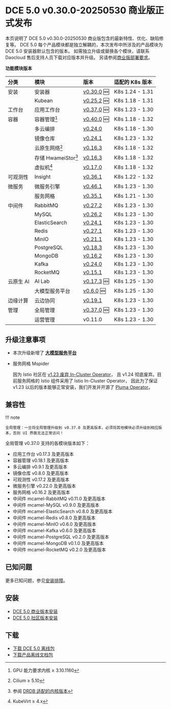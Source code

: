# DCE 5.0 v0.30.0-20250530 商业版正式发布

本页说明了 DCE 5.0 v0.30.0-20250530 商业版包含的最新特性、优化、缺陷修复等。
DCE 5.0 每个产品模块都是独立解耦的，本次发布中所涉及的产品模块为 DCE 5.0 安装器默认包含的版本。
如需独立升级或替换各个模块，请联系 Daocloud 售后支持人员下载对应版本并升级。
另请参阅[商业版部署要求](../../install/commercial/deploy-requirements.md)。

**功能模块版本**

| 分类 | 模块 | 版本 | 适配的 K8s 版本 |
| :--- | :---- | :--- | :--------- |
| 安装 | 安装器 | [v0.30.0](../../install/release-notes.md#v0300) :new: | K8s 1.24 - 1.31 |
| | Kubean | [v0.25.2](https://github.com/kubean-io/kubean/releases) :new: | K8s 1.18 - 1.31 |
| 工作台 | 应用工作台 | [v0.37.0](../../amamba/intro/release-notes.md#v0370) :new: | K8s 1.23 - 1.30 |
| 容器 | 容器管理[^1] | [v0.40.0](../../kpanda/intro/release-notes.md#v0400) :new: | K8s 1.18 - 1.32 |
| | 多云编排 | [v0.24.0](../../kairship/intro/release-notes.md#v0240) | K8s 1.18 - 1.30 |
| | 镜像仓库 | [v0.24.1](../../kangaroo/intro/release-notes.md#v0240) | K8s 1.23 - 1.32 |
| | 云原生网络[^2] | [v0.16.3](../../network/intro/release-notes.md#v0163) | K8s 1.18 - 1.32 |
| | 存储 HwameiStor[^3] | [v0.16.3](https://github.com/hwameistor/hwameistor/releases/tag/v0.16.3) | K8s 1.18 - 1.32 |
| | 虚拟机[^4] | [v0.17.0](../../virtnest/intro/release-notes.md#v0170) | K8s 1.18 - 1.32 |
| 可观测性 | Insight | [v0.36.1](../../insight/intro/release-notes.md#v0361) | K8s 1.22 - 1.32 |
| 微服务 | 微服务引擎 | [v0.46.1](../../skoala/intro/release-notes.md#v0460) | K8s 1.23 - 1.30 |
| | 服务网格 | [v0.35.1](../../mspider/intro/release-notes.md#v0350) | K8s 1.21 - 1.30 |
| 中间件 | RabbitMQ | [v0.27.2](../../middleware/rabbitmq/release-notes.md#v0271) | K8s 1.23 - 1.30 |
| | MySQL | [v0.26.2](../../middleware/mysql/release-notes.md#v0261) | K8s 1.23 - 1.30 |
| | ElasticSearch | [v0.24.1](../../middleware/elasticsearch/release-notes.md#v0241) | K8s 1.23 - 1.30 |
| | Redis | [v0.27.1](../../middleware/redis/release-notes.md#v0271) | K8s 1.23 - 1.30 |
| | MinIO | [v0.21.1](../../middleware/minio/release-notes.md#v0211) | K8s 1.23 - 1.30 |
| | PostgreSQL | [v0.18.3](../../middleware/postgresql/release-notes.md#v0183) | K8s 1.23 - 1.30 |
| | MongoDB | [v0.16.2](../../middleware/mongodb/release-notes.md#v0162) | K8s 1.23 - 1.30 |
| | Kafka | [v0.24.0](../../middleware/kafka/release-notes.md#v0240) | K8s 1.23 - 1.30 |
| | RocketMQ | [v0.15.1](../../middleware/rocketmq/release-notes.md#v0150) | K8s 1.23 - 1.30 |
| 云原生 AI | AI Lab | [v0.17.3](../../baize/intro/release-notes.md#v0161) :new: | K8s 1.25 - 1.30 |
| | 大模型服务平台 | [v0.6.0](https://docs.d.run/models/) :new: | K8s 1.25 - 1.30 |
| 边缘计算 | 云边协同 | [v0.19.1](../../kant/intro/release-notes.md#v0190) | K8s 1.23 - 1.30 |
| 管理 | 全局管理 | [v0.37.0](../../ghippo/intro/release-notes.md#v0370) :new: | K8s 1.23 - 1.30 |
| | 运营管理 | v0.11.0 | K8s 1.23 - 1.30 |

[^1]: GPU 能力要求内核 ≥ 3.10.1160
[^2]: Cilium ≥ 5.10
[^3]: 参阅 [DRDB 适配的内核版本](../../storage/hwameistor/intro/drbd-support.md)
[^4]: KubeVirt ≥ 4.x

## 升级注意事项 <a id="upgrade-notes" />

- 本次升级新增了 [**大模型服务平台**](https://docs.d.run/models/)

- 服务网格 Mspider

    因为 Istio 社区在
    [v1.23 废弃 In-Cluster Operator](https://istio.io/latest/zh/blog/2024/in-cluster-operator-deprecation-announcement/)，
    且 v1.24 彻底废弃。目前服务网格的 Istio 组件采用了 Istio In-Cluster Operator，
    因此为了保证 v1.23 以后的版本能够正常安装，我们开发并开源了
    [Pluma Operator](https://github.com/pluma-tools/pluma-operator)。

## 兼容性

!!! note

    全局管理：一旦将全局管理升级到 v0.37.0 及更高版本，必须将其他模块必须升级到相应版本，否则 UI 界面无法正常访问！

全局管理 v0.37.0 支持的各模块版本如下：

- 应用工作台 v0.17.3 及更高版本
- 容器管理 v0.18.1 及更高版本
- 多云编排 v0.9.1 及更高版本
- 镜像仓库 v0.8.0 及更高版本
- 可观测性 v0.17.2 及更高版本
- 微服务引擎 v0.22.0 及更高版本
- 服务网格 v0.16.2 及更高版本
- 中间件 mcamel-RabbitMQ v0.11.0 及更高版本
- 中间件 mcamel-MySQL v0.9.0 及更高版本
- 中间件 mcamel-ElasticSearch v0.8.0 及更高版本
- 中间件 mcamel-Redis v0.8.0 及更高版本
- 中间件 mcamel-MinIO v0.6.0 及更高版本
- 中间件 mcamel-Kafka v0.6.0 及更高版本
- 中间件 mcamel-PostgreSQL v0.2.0 及更高版本
- 中间件 mcamel-MongoDB v0.1.0 及更高版本
- 中间件 mcamel-RocketMQ v0.2.0 及更高版本

## 已知问题

更多已知问题，参见[安装排障](../../install/faq.md)。

## 安装

- [DCE 5.0 商业版本安装](../../install/commercial/deploy-arch.md)
- [DCE 5.0 社区版本安装](../../install/community/resources.md)

## 下载

- [下载 DCE 5.0 离线包](../../download/index.md)
- [下载产品离线文档包](../../download/index.md#_5)
